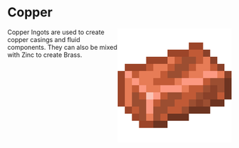 # Copper

<img style="float: right;" alt="Copper" src="../assets/items/copper_ingot.png">

Copper Ingots are used to create copper casings and fluid components. They can also be mixed with Zinc to create Brass.
